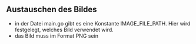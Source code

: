 
## Austauschen des Bildes

- in der Datei main.go gibt es eine Konstante IMAGE_FILE_PATH. Hier wird festgelegt, welches Bild verwendet wird.
- das Bild muss im Format PNG sein
